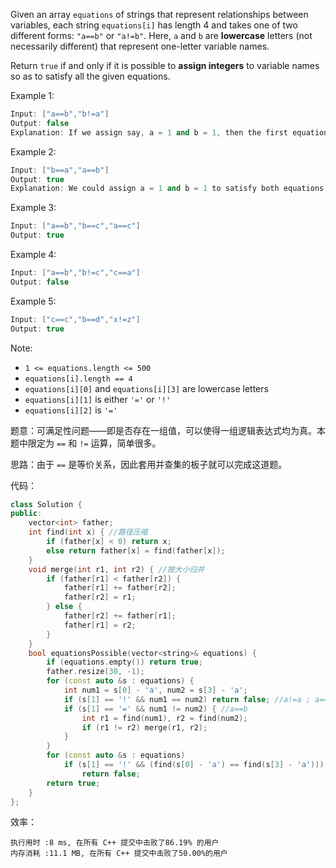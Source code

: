 Given an array `equations` of strings that represent relationships between variables, each string `equations[i]` has length $4$ and takes one of two different forms: `"a==b"` or `"a!=b"`.  Here, `a` and `b` are **lowercase** letters (not necessarily different) that represent one-letter variable names.

Return `true` if and only if it is possible to **assign integers** to variable names so as to satisfy all the given equations.

 

Example 1:

```cpp
Input: ["a==b","b!=a"]
Output: false
Explanation: If we assign say, a = 1 and b = 1, then the first equation is satisfied, but not the second.  There is no way to assign the variables to satisfy both equations.
```

Example 2:

```cpp
Input: ["b==a","a==b"]
Output: true
Explanation: We could assign a = 1 and b = 1 to satisfy both equations.
```

Example 3:

```cpp
Input: ["a==b","b==c","a==c"]
Output: true
```

Example 4:

```cpp
Input: ["a==b","b!=c","c==a"]
Output: false
```

Example 5:

```cpp
Input: ["c==c","b==d","x!=z"]
Output: true
```

 

Note:
- `1 <= equations.length <= 500`
- `equations[i].length == 4`
-  `equations[i][0]` and `equations[i][3]` are lowercase letters
-  `equations[i][1]` is either `'='` or `'!'`
-  `equations[i][2]` is `'='`


题意：可满足性问题——即是否存在一组值，可以使得一组逻辑表达式均为真。本题中限定为 `==` 和 `!=` 运算，简单很多。

思路：由于 `==` 是等价关系，因此套用并查集的板子就可以完成这道题。

代码：
```cpp
class Solution {
public:
    vector<int> father;
    int find(int x) { //路径压缩
        if (father[x] < 0) return x;
        else return father[x] = find(father[x]);
    }
    void merge(int r1, int r2) { //按大小归并
        if (father[r1] < father[r2]) {
            father[r1] += father[r2];
            father[r2] = r1;
        } else {
            father[r2] += father[r1];
            father[r1] = r2;
        }
    }
    bool equationsPossible(vector<string>& equations) {
        if (equations.empty()) return true;
        father.resize(30, -1);  
        for (const auto &s : equations) {
            int num1 = s[0] - 'a', num2 = s[3] - 'a';
            if (s[1] == '!' && num1 == num2) return false; //a!=a ; a==a不做动作
            if (s[1] == '=' && num1 != num2) { //a==b
                int r1 = find(num1), r2 = find(num2);
                if (r1 != r2) merge(r1, r2);
            } 
        } 
        for (const auto &s : equations)  
            if (s[1] == '!' && (find(s[0] - 'a') == find(s[3] - 'a'))) 
                return false;
        return true;
    }
};
```
效率：
```
执行用时 :8 ms, 在所有 C++ 提交中击败了86.19% 的用户
内存消耗 :11.1 MB, 在所有 C++ 提交中击败了50.00%的用户
```
